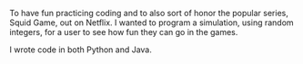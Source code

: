 To have fun practicing coding and to also sort of honor the popular series, Squid Game, out on Netflix.  I wanted to program a simulation, using random integers, for a user to see how fun they can go in the games.

I wrote code in both Python and Java.